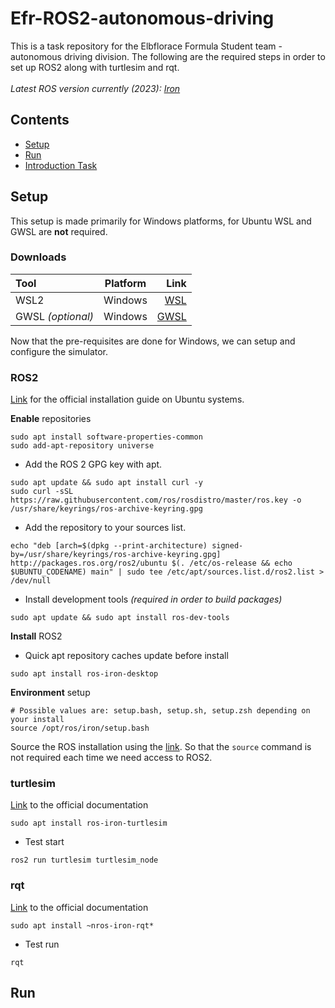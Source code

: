 # Efr-ROS2-autonomous-driving

This is a task repository for the Elbflorace Formula Student team - autonomous driving division.
The following are the required steps in order to set up ROS2 along with turtlesim and rqt.
<br>
<br>
*Latest ROS version currently (2023): [Iron](https://docs.ros.org/en/iron/index.html)*


## Contents
- [Setup](#setup)
- [Run](#run)
- [Introduction Task](#introduction)

## Setup
This setup is made primarily for Windows platforms, for Ubuntu WSL and GWSL are **not** required.
### Downloads
| Tool              | Platform |                                                         Link |
| :---------------- | :------: | -----------------------------------------------------------: |
| WSL2              | Windows  | [WSL](https://learn.microsoft.com/en-us/windows/wsl/install) |
| GWSL *(optional)* | Windows  |                      [GWSL](https://opticos.github.io/gwsl/) |

<p> Now that the pre-requisites are done for Windows, we can setup and configure the simulator.

### ROS2
[Link](https://docs.ros.org/en/iron/Installation/Ubuntu-Install-Debians.html) for the official installation guide on Ubuntu systems. 

**Enable** repositories
```
sudo apt install software-properties-common
sudo add-apt-repository universe
```
- Add the ROS 2 GPG key with apt.
```
sudo apt update && sudo apt install curl -y
sudo curl -sSL https://raw.githubusercontent.com/ros/rosdistro/master/ros.key -o /usr/share/keyrings/ros-archive-keyring.gpg
```
- Add the repository to your sources list.
```
echo "deb [arch=$(dpkg --print-architecture) signed-by=/usr/share/keyrings/ros-archive-keyring.gpg] http://packages.ros.org/ros2/ubuntu $(. /etc/os-release && echo $UBUNTU_CODENAME) main" | sudo tee /etc/apt/sources.list.d/ros2.list > /dev/null
```
- Install development tools *(required in order to build packages)*
```
sudo apt update && sudo apt install ros-dev-tools
```
**Install** ROS2
- Quick apt repository caches update before install
```
sudo apt install ros-iron-desktop
```
**Environment** setup
```
# Possible values are: setup.bash, setup.sh, setup.zsh depending on your install
source /opt/ros/iron/setup.bash
```
Source the ROS installation using the [link](https://docs.ros.org/en/iron/Tutorials/Beginner-CLI-Tools/Configuring-ROS2-Environment.html). So that the `source` command is not required each time we need access to ROS2. 
### turtlesim
[Link](https://docs.ros.org/en/iron/Tutorials/Beginner-CLI-Tools/Introducing-Turtlesim/Introducing-Turtlesim.html) to the official documentation
```
sudo apt install ros-iron-turtlesim
```
- Test start
```
ros2 run turtlesim turtlesim_node
```
### rqt
[Link](https://docs.ros.org/en/iron/Tutorials/Beginner-CLI-Tools/Introducing-Turtlesim/Introducing-Turtlesim.html) to the official documentation
```
sudo apt install ~nros-iron-rqt*
```
- Test run
```
rqt
```
## Run
